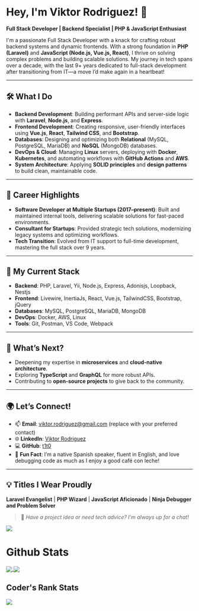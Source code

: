 # Hey, I'm Viktor Rodriguez! 👋

**Full Stack Developer | Backend Specialist | PHP & JavaScript Enthusiast**

I'm a passionate Full Stack Developer with a knack for crafting robust backend systems and dynamic frontends. With a strong foundation in **PHP (Laravel)** and **JavaScript (Node.js, Vue.js, React)**, I thrive on solving complex problems and building scalable solutions. My journey in tech spans over a decade, with the last 9+ years dedicated to full-stack development after transitioning from IT—a move I’d make again in a heartbeat!

---

## 🛠️ What I Do

- **Backend Development**: Building performant APIs and server-side logic with **Laravel**, **Node.js**, and **Express**.
- **Frontend Development**: Creating responsive, user-friendly interfaces using **Vue.js**, **React**, **Tailwind CSS**, and **Bootstrap**.
- **Databases**: Designing and optimizing both **Relational** (MySQL, PostgreSQL, MariaDB) and **NoSQL** (MongoDB) databases.
- **DevOps & Cloud**: Managing **Linux** servers, deploying with **Docker**, **Kubernetes**, and automating workflows with **GitHub Actions** and **AWS**.
- **System Architecture**: Applying **SOLID principles** and **design patterns** to build clean, maintainable code.

---

## 🚀 Career Highlights

- **Software Developer at Multiple Startups (2017–present)**: Built and maintained internal tools, delivering scalable solutions for fast-paced environments.
- **Consultant for Startups**: Provided strategic tech solutions, modernizing legacy systems and optimizing workflows.
- **Tech Transition**: Evolved from IT support to full-time development, mastering the full stack over 9 years.

---

## 🧰 My Current Stack

- **Backend**: PHP, Laravel, Yii, Node.js, Express, Adonisjs, Loopback, Nestjs
- **Frontend**: Livewire, InertiaJs, React, Vue.js, TailwindCSS, Bootstrap, jQuery
- **Databases**: MySQL, PostgreSQL, MariaDB, MongoDB
- **DevOps**: Docker, AWS, Linux
- **Tools**: Git, Postman, VS Code, Webpack

---

## 🌱 What’s Next?

- Deepening my expertise in **microservices** and **cloud-native architecture**.
- Exploring **TypeScript** and **GraphQL** for more robust APIs.
- Contributing to **open-source projects** to give back to the community.

---

## 🌍 Let’s Connect!

- 📫 **Email**: viktor.rodriguez@gmail.com (replace with your preferred contact)
- 🌐 **LinkedIn**: [Viktor Rodriguez](https://www.linkedin.com/in/viktor-a-rodriguez-o/)
- 💻 **GitHub**: [t1t0](https://github.com/t1t0)
- 🌟 **Fun Fact**: I’m a native Spanish speaker, fluent in English, and love debugging code as much as I enjoy a good café con leche!

---

## 💡 Titles I Wear Proudly

**Laravel Evangelist** | **PHP Wizard** | **JavaScript Aficionado** | **Ninja Debugger and Problem Solver**

> 💬 *Have a project idea or need tech advice? I’m always up for a chat!*


<!-- Profile View Count -->
![](https://komarev.com/ghpvc/?username=t1t0&color=brightgreen&style=flat)

# Github Stats
<a href="https://github-readme-stats.vercel.app/api?username=t1t0&count_private=true&show_icons=true&hide=issues&include_all_commits=true">
  <img align="center" src="https://github-readme-stats.vercel.app/api?username=t1t0&count_private=true&show_icons=true&hide=issues&include_all_commits=true" />
</a>
<a href="https://github-readme-stats.vercel.app/api/top-langs/?username=t1t0&layout=compact&langs_count=6">
  <img align="center" src="https://github-readme-stats.vercel.app/api/top-langs/?username=t1t0&layout=compact&langs_count=6" />
</a>

## Coder's Rank Stats
<a href="https://profile.codersrank.io/user/t1t0/">
  <img align="center" src="https://cr-ss-service.azurewebsites.net/api/ScreenShot?widget=summary&username=t1t0&branding=false&show-avatar=false" />
</a>
